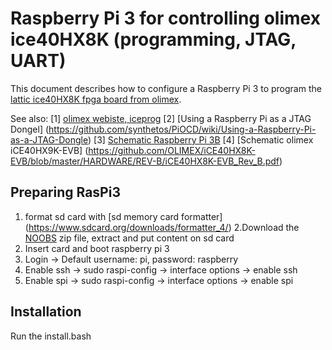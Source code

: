 # Raspberry Pi 3 for controlling olimex ice40HX8K (programming, JTAG, UART)

This document describes how to configure a Raspberry Pi 3 to program the [lattic ice40HX8K fpga board from olimex](https://www.olimex.com/Products/FPGA/iCE40/iCE40HX1K-EVB/open-source-hardware).

See also:
[1] [olimex webiste, iceprog](https://www.olimex.com/wiki/ICE40HX1K-EVB#Iceprog_with_Raspberry_PI)
[2] [Using a Raspberry Pi as a JTAG Dongel] (https://github.com/synthetos/PiOCD/wiki/Using-a-Raspberry-Pi-as-a-JTAG-Dongle)
[3] [Schematic Raspberry Pi 3B](https://www.raspberrypi.org/documentation/hardware/raspberrypi/schematics/Raspberry-Pi-3B-V1.2-Schematics.pdf)
[4] [Schematic olimex iCE40HX9K-EVB] (https://github.com/OLIMEX/iCE40HX8K-EVB/blob/master/HARDWARE/REV-B/iCE40HX8K-EVB_Rev_B.pdf)

## Preparing RasPi3

1. format sd card with [sd memory card formatter] (https://www.sdcard.org/downloads/formatter_4/)
2.Download the [NOOBS](https://www.raspberrypi.org/downloads/noobs/) zip file, extract and put content on sd card
3. Insert card and boot raspberry pi 3
4. Login -> Default username: pi, password: raspberry
5. Enable ssh -> sudo raspi-config -> interface options -> enable ssh
6. Enable spi -> sudo raspi-config -> interface options -> enable spi

## Installation

Run the install.bash
